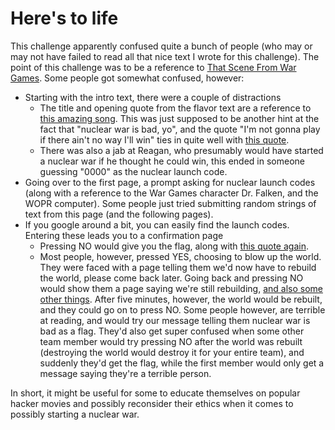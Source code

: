 # Here's to life

This challenge apparently confused quite a bunch of people (who may or may not have failed to read all that nice text I wrote for this challenge). The point of this challenge was to be a reference to [That Scene From War Games](https://www.youtube.com/embed/NHWjlCaIrQo). Some people got somewhat confused, however:

- Starting with the intro text, there were a couple of distractions
  - The title and opening quote from the flavor text are a reference to [this amazing song](https://www.youtube.com/watch?v=zBX2VLhjiUo). This was just supposed to be another hint at the fact that "nuclear war is bad, yo", and the quote "I'm not gonna play if there ain't no way I'll win" ties in quite well with [this quote](https://www.youtube.com/watch?v=6DGNZnfKYnU).
  - There was also a jab at Reagan, who presumably would have started a nuclear war if he thought he could win, this ended in someone guessing "0000" as the nuclear launch code.
- Going over to the first page, a prompt asking for nuclear launch codes (along with a reference to the War Games character Dr. Falken, and the WOPR computer). Some people just tried submitting random strings of text from this page (and the following pages).
- If you google around a bit, you can easily find the launch codes. Entering these leads you to a confirmation page
  - Pressing NO would give you the flag, along with [this quote again](https://www.youtube.com/watch?v=6DGNZnfKYnU).
  - Most people, however, pressed YES, choosing to blow up the world. They were faced with a page telling them we'd now have to rebuild the world, please come back later. Going back and pressing NO would show them a page saying we're still rebuilding, [and also some other things](https://www.youtube.com/watch?v=Yy3dIicSI_0). After five minutes, however, the world would be rebuilt, and they could go on to press NO. Some people however, are terrible at reading, and would try our message telling them nuclear war is bad as a flag. They'd also get super confused when some other team member would try pressing NO after the world was rebuilt (destroying the world would destroy it for your entire team), and suddenly they'd get the flag, while the first member would only get a message saying they're a terrible person.

In short, it might be useful for some to educate themselves on popular hacker movies and possibly reconsider their ethics when it comes to possibly starting a nuclear war.
